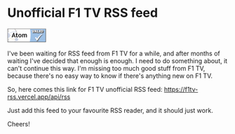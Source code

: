 # Unofficial F1 TV RSS feed

![](./docs/atom-valid.png)

I've been waiting for RSS feed from F1 TV for a while, and after months of waiting I've decided that enough is enough. I need to do something about, it can't continue this way. I'm missing too much good stuff from F1 TV, because there's no easy way to know if there's anything new on F1 TV.

So, here comes this link for F1 TV unofficial RSS feed: https://f1tv-rss.vercel.app/api/rss

Just add this feed to your favourite RSS reader, and it should just work.

Cheers!
